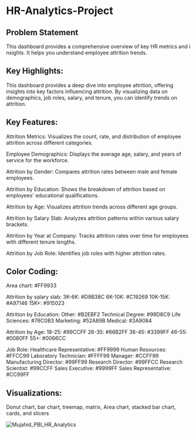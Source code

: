 # HR-Analytics-Project

## Problem Statement

This dashboard provides a comprehensive overview of key HR metrics and insights. It helps you understand employee attrition trends.

## Key Highlights:

This dashboard provides a deep dive into employee attrition, offering insights into key factors influencing attrition. By visualizing data on demographics, job roles, salary, and tenure, you can identify trends on attrition. 


## Key Features:

Attrition Metrics: Visualizes the count, rate, and distribution of employee attrition across different categories.

Employee Demographics: Displays the average age, salary, and years of service for the workforce.

Attrition by Gender: Compares attrition rates between male and female employees.

Attrition by Education: Shows the breakdown of attrition based on employees' educational qualifications.

Attrition by Age: Visualizes attrition trends across different age groups.

Attrition by Salary Slab: Analyzes attrition patterns within various salary brackets.

Attrition by Year at Company: Tracks attrition rates over time for employees with different tenure lengths.

Attrition by Job Role: Identifies job roles with higher attrition rates.

## Color Coding:

Area chart: #FF9933

Attrition by salary slab:
3K-6K: #D9B38C
6K-10K: #C19269
10K-15K: #A97146
15K+: #915023

Attrition by Education:
Other: #B2EBF2
Technical Degree: #99D8C9
Life Sciences: #76C0B3
Marketing: #52A89B
Medical: #3A9084

Attrition by Age:
18-25: #99CCFF
26-35: #66B2FF
36-45: #3399FF
46-55: #0080FF
55+: #0066CC

Job Role:
Healthcare Representative: #FF9999
Human Resources: #FFCC99
Laboratory Technician: #FFFF99
Manager: #CCFF99
Manufacturing Director: #99FF99
Research Director: #99FFCC
Research Scientist: #99CCFF
Sales Executive: #9999FF
Sales Representative: #CC99FF

## Visualizations:

Donut chart, bar chart, treemap, matrix, Area chart, stacked bar chart, cards, and slicers

![Mujahid_PBI_HR_Analytics](https://github.com/user-attachments/assets/b7e252d9-f655-405e-bc6b-3b5672ff52ea)
